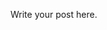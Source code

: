 <!--
.. title: Hello, world!
.. slug: hello-world
.. date: 2021-07-09 20:51:22 UTC-04:00
.. tags: 
.. category: 
.. link: 
.. description: 
.. type: text
-->

Write your post here.
